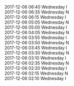 2017-12-06 06:40 Wednesday  I  
2017-12-06 06:35 Wednesday  N  
2017-12-06 06:15 Wednesday  I  
2017-12-06 05:05 Wednesday  N  
2017-12-06 05:00 Wednesday  I  
2017-12-06 04:05 Wednesday  N  
2017-12-06 03:55 Wednesday  I  
2017-12-06 03:50 Wednesday  N  
2017-12-06 03:45 Wednesday  I  
2017-12-06 03:30 Wednesday  N  
2017-12-06 03:10 Wednesday  I  
2017-12-06 02:35 Wednesday  N  
2017-12-06 02:20 Wednesday  I  
2017-12-06 02:15 Wednesday  N  
2017-12-06 02:10 Wednesday  I  
